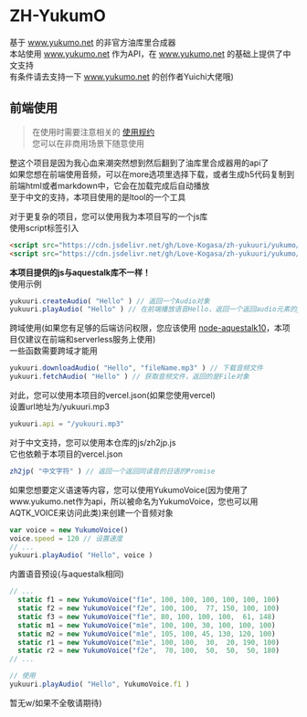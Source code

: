 # ZH-YukumO
基于 www.yukumo.net 的非官方油库里合成器  
本站使用 www.yukumo.net 作为API，在 www.yukumo.net 的基础上提供了中文支持  
有条件请去支持一下 www.yukumo.net 的创作者Yuichi大佬哦)  

## 前端使用
> 在使用时需要注意相关的 [使用规约](https://www.yukumo.net/#/about)  
> 您可以在非商用场景下随意使用  

整这个项目是因为我心血来潮突然想到然后翻到了油库里合成器用的api了  
如果您想在前端使用音频，可以在more选项里选择下载，或者生成h5代码复制到前端html或者markdown中，它会在加载完成后自动播放  
至于中文的支持，本项目使用的是ltool的一个工具

对于更复杂的项目，您可以使用我为本项目写的一个js库  
使用script标签引入
```html
<script src="https://cdn.jsdelivr.net/gh/Love-Kogasa/zh-yukuuri/yukumo/core.js"></script>
<script src="https://cdn.jsdelivr.net/gh/Love-Kogasa/zh-yukuuri/yukumo/browser.js"></script>
```
**本项目提供的js与aquestalk库不一样！**  
使用示例
```js
yukuuri.createAudio( "Hello" ) // 返回一个Audio对象
yukuuri.playAudio( "Hello" ) // 在前端播放语音Hello，返回一个返回audio元素的promise
```
跨域使用(如果您有足够的后端访问权限，您应该使用 [node-aquestalk10](https://www.npmjs.com/package/node-aquestalk10)，本项目仅建议在前端和serverless服务上使用)  
一些函数需要跨域才能用
```js
yukuuri.downloadAudio( "Hello", "fileName.mp3" ) // 下载音频文件
yukuuri.fetchAudio( "Hello" ) // 获取音频文件，返回的是File对象
```
对此，您可以使用本项目的vercel.json(如果您使用vercel)  
设置url地址为/yukuuri.mp3
```js
yukuuri.api = "/yukuuri.mp3"
```
对于中文支持，您可以使用本仓库的js/zh2jp.js  
它也依赖于本项目的vercel.json  
```js
zh2jp( "中文字符" ) // 返回一个返回同读音的日语的Promise
```
如果您想要定义语速等内容，您可以使用YukumoVoice(因为使用了www.yukumo.net作为api，所以被命名为YukumoVoice，您也可以用AQTK_VOICE来访问此类)来创建一个音频对象
```js
var voice = new YukumoVoice()
voice.speed = 120 // 设置速度
// ...
yukuuri.playAudio( "Hello", voice )
```
内置语音预设(与aquestalk相同)
```js
// ...
  static f1 = new YukumoVoice("f1e", 100, 100, 100, 100, 100, 100)
  static f2 = new YukumoVoice("f2e", 100, 100,  77, 150, 100, 100)
  static f3 = new YukumoVoice("f1e", 80, 100, 100, 100,  61, 148)
  static m1 = new YukumoVoice("m1e", 100, 100, 30, 100, 100, 100)
  static m2 = new YukumoVoice("m1e", 105, 100, 45, 130, 120, 100)
  static r1 = new YukumoVoice("m1e", 100, 100,  30,  20, 190, 100)
  static r2 = new YukumoVoice("f2e",  70, 100,  50,  50,  50, 180)
// ...

// 使用
yukuuri.playAudio( "Hello", YukumoVoice.f1 )
```

暂无w/如果不全敬请期待)  